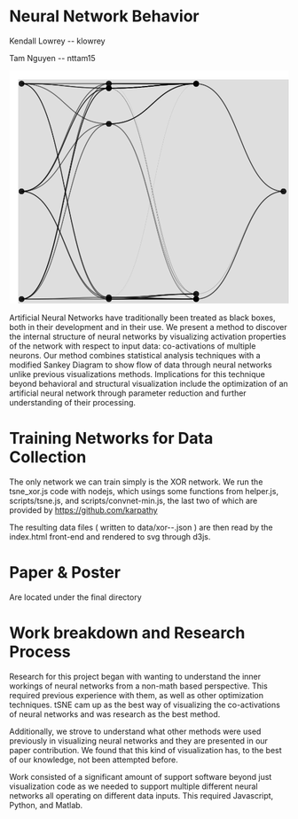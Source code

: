 # Neural Network Behavior 

Kendall Lowrey -- klowrey

Tam Nguyen -- nttam15

![alt tag](https://github.com/CSE512-15S/fp-klowrey-nttam15/blob/master/summary.png)

Artificial Neural Networks have traditionally been treated as black boxes, both in their development and in their use. We present a method to discover the internal structure of neural networks by visualizing activation properties of the network with respect to input data: co-activations of multiple neurons. Our method combines statistical analysis techniques with a modified Sankey Diagram to show flow of data through neural networks unlike previous visualizations methods. Implications for this technique beyond behavioral and structural visualization include the optimization of an artificial neural network through parameter reduction and further understanding of their processing.


# Training Networks for Data Collection

The only network we can train simply is the XOR network. We run the tsne_xor.js code with nodejs, which usings some functions from helper.js, scripts/tsne.js, and scripts/convnet-min.js, the last two of which are provided by https://github.com/karpathy

The resulting data files ( written to data/xor--.json ) are then read by the index.html front-end and rendered to svg through d3js.

# Paper & Poster

Are located under the final directory


# Work breakdown and Research Process

Research for this project began with wanting to understand the inner workings of neural networks from a non-math based perspective. This required previous experience with them, as well as other optimization techniques. tSNE cam up as the best way of visualizing the co-activations of neural networks and was research as the best method. 

Additionally, we strove to understand what other methods were used previously in visualizing neural networks and they are presented in our paper contribution. We found that this kind of visualization has, to the best of our knowledge, not been attempted before.

Work consisted of a significant amount of support software beyond just visualization code as we needed to support multiple different neural networks all operating on different data inputs. This required Javascript, Python, and Matlab. 

